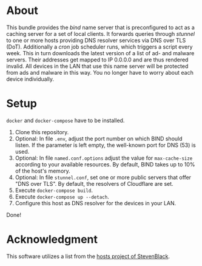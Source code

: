 About
=====

This bundle provides the *bind* name server that is preconfigured to act as a caching server for a set of local clients. It forwards queries through *stunnel* to one or more hosts providing DNS resolver services via DNS over TLS (DoT). Additionally a *cron* job scheduler runs, which triggers a script every week. This in turn downloads the latest version of a list of ad- and malware servers. Their addresses get mapped to IP 0.0.0.0 and are thus rendered invalid. All devices in the LAN that use this name server will be protected from ads and malware in this way. You no longer have to worry about each device individually.

Setup
=====

`docker` and `docker-compose` have to be installed.

1. Clone this repository.
2. Optional: In file `.env`, adjust the port number on which BIND should listen. If the parameter is left empty, the well-known port for DNS (53) is used.
3. Optional: In file `named.conf.options` adjust the value for `max-cache-size` according to your available resources. By default, BIND takes up to 10% of the host's memory.
4. Optional: In file `stunnel.conf`, set one or more public servers that offer "DNS over TLS". By default, the resolvers of Cloudflare are set.
5. Execute `docker-compose build`.
6. Execute `docker-compose up --detach`.
7. Configure this host as DNS resolver for the devices in your LAN.

Done!

Acknowledgment
==============

This software utilizes a list from the [hosts project of StevenBlack](https://github.com/StevenBlack/hosts).

